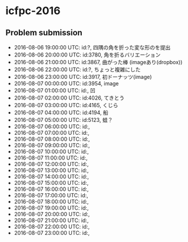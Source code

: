 # icfpc-2016

## Problem submission
- 	2016-08-06 19:00:00 UTC: id:?, 四隅の角を折った変な形のを提出
- 	2016-08-06 20:00:00 UTC: id:3780, 角を折るバリエーション
- 	2016-08-06 21:00:00 UTC: id:3867, 曲がった棒 (imageあり(dropbox))
- 	2016-08-06 22:00:00 UTC: id:?, ちょっと複雑にした
- 	2016-08-06 23:00:00 UTC: id:3917, 初ドーナッツ(image)
- 	2016-08-07 00:00:00 UTC: id:3954, image
- 	2016-08-07 01:00:00 UTC: id:, 凹
- 	2016-08-07 02:00:00 UTC: id:4026, てきとう 
- 	2016-08-07 03:00:00 UTC: id:4165, くじら 
- 	2016-08-07 04:00:00 UTC: id:4194, 船 
- 	2016-08-07 05:00:00 UTC: id:5123, 蛙？ 
- 	2016-08-07 06:00:00 UTC: id:, 
- 	2016-08-07 07:00:00 UTC: id:, 
- 	2016-08-07 08:00:00 UTC: id:, 
- 	2016-08-07 09:00:00 UTC: id:, 
- 	2016-08-07 10:00:00 UTC: id:, 
- 	2016-08-07 11:00:00 UTC: id:, 
- 	2016-08-07 12:00:00 UTC: id:, 
- 	2016-08-07 13:00:00 UTC: id:, 
- 	2016-08-07 14:00:00 UTC: id:, 
- 	2016-08-07 15:00:00 UTC: id:, 
- 	2016-08-07 16:00:00 UTC: id:, 
- 	2016-08-07 17:00:00 UTC: id:, 
- 	2016-08-07 18:00:00 UTC: id:, 
- 	2016-08-07 19:00:00 UTC: id:, 
- 	2016-08-07 20:00:00 UTC: id:, 
- 	2016-08-07 21:00:00 UTC: id:, 
- 	2016-08-07 22:00:00 UTC: id:, 
- 	2016-08-07 23:00:00 UTC: id:, 
